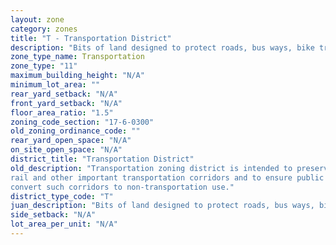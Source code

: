```yaml
---
layout: zone
category: zones
title: "T - Transportation District"
description: "Bits of land designed to protect roads, bus ways, bike trails, and rail lines."
zone_type_name: Transportation
zone_type: "11"
maximum_building_height: "N/A"
minimum_lot_area: ""
rear_yard_setback: "N/A"
front_yard_setback: "N/A"
floor_area_ratio: "1.5"
zoning_code_section: "17-6-0300"
old_zoning_ordinance_code: ""
rear_yard_open_space: "N/A"
on_site_open_space: "N/A"
district_title: "Transportation District"
old_description: "Transportation zoning district is intended to preserve, protect and enhance road, 
rail and other important transportation corridors and to ensure public review of proposals to 
convert such corridors to non-transportation use."
district_type_code: "T"
juan_description: "Bits of land designed to protect roads, bus ways, bike trails, and rail lines."
side_setback: "N/A"
lot_area_per_unit: "N/A"
---
```

